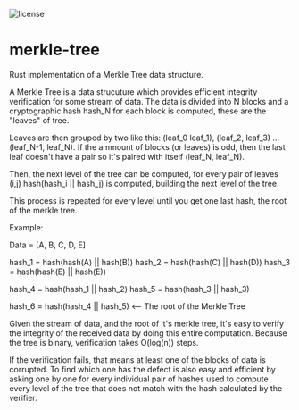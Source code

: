 ![license](https://img.shields.io/github/license/vicentevieytes/merkle-tree)

# merkle-tree
Rust implementation of a Merkle Tree data structure. 

A Merkle Tree is a data strucuture which provides efficient integrity verification for some stream of data. The data is divided into N blocks and a cryptographic hash hash_N for each block is computed, these are the "leaves" of tree.

Leaves are then grouped by two like this: (leaf\_0 leaf\_1), (leaf\_2, leaf\_3) ... (leaf\_N-1, leaf\_N). If the ammount of blocks (or leaves) is odd, then the last leaf doesn't have a pair so it's paired with itself (leaf_N, leaf_N).

Then, the next level of the tree can be computed, for every pair of leaves (i,j) hash(hash_i || hash_j) is computed, building the next level of the tree. 

This process is repeated for every level until you get one last hash, the root of the merkle tree.

Example:

Data = [A, B, C, D, E]  

hash\_1 = hash(hash(A) || hash(B))
hash\_2 = hash(hash(C) || hash(D))
hash\_3 = hash(hash(E) || hash(E))

hash\_4 = hash(hash\_1 || hash\_2)
hash\_5 = hash(hash\_3 || hash\_3)

hash\_6 = hash(hash\_4 || hash\_5) <-- The root of the Merkle Tree


Given the stream of data, and the root of it's merkle tree, it's easy to verify the integrity of the received data by doing this entire computation. Because the tree is binary, verification takes O(log(n)) steps.

If the verification fails, that means at least one of the blocks of data is corrupted. To find which one has the defect is also easy and efficient by asking one by one for every individual pair of hashes used to compute every level of the tree that does not match with the hash calculated by the verifier.
